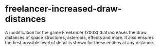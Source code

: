 # freelancer-increased-draw-distances
A modification for the game Freelancer (2003) that increases the draw distances of space structures, asteroids, effects and more. It also ensures the best possible level of detail is shown for these entities at any distance.
